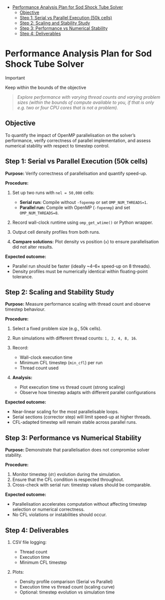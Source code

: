 - [Performance Analysis Plan for Sod Shock Tube Solver](#performance-analysis-plan-for-sod-shock-tube-solver)
  - [Objective](#objective)
  - [Step 1: Serial vs Parallel Execution (50k cells)](#step-1-serial-vs-parallel-execution-50k-cells)
  - [Step 2: Scaling and Stability Study](#step-2-scaling-and-stability-study)
  - [Step 3: Performance vs Numerical Stability](#step-3-performance-vs-numerical-stability)
  - [Step 4: Deliverables](#step-4-deliverables)


# Performance Analysis Plan for Sod Shock Tube Solver

>[!important]
> Keep within the bounds of the objective
> > *Explore performance with varying thread counts and varying problem sizes (within the bounds of compute available to you, if that is only e.g. two or four CPU cores that is not a problem).*


## Objective

To quantify the impact of OpenMP parallelisation on the solver’s performance, verify correctness of parallel implementation, and assess numerical stability with respect to timestep control.



## Step 1: Serial vs Parallel Execution (50k cells)

**Purpose:** Verify correctness of parallelisation and quantify speed-up.

**Procedure:**

1. Set up two runs with `nel = 50,000` cells:

   * **Serial run:** Compile without `-fopenmp` or set `OMP_NUM_THREADS=1`.
   * **Parallel run:** Compile with OpenMP (`-fopenmp`) and set `OMP_NUM_THREADS=8`.
2. Record wall-clock runtime using `omp_get_wtime()` or Python wrapper.
3. Output cell density profiles from both runs.
4. **Compare solutions:** Plot density vs position (`x`) to ensure parallelisation did not alter results.

**Expected outcome:**

* Parallel run should be faster (ideally ~4–6× speed-up on 8 threads).
* Density profiles must be numerically identical within floating-point tolerance.



## Step 2: Scaling and Stability Study

**Purpose:** Measure performance scaling with thread count and observe timestep behaviour.

**Procedure:**

1. Select a fixed problem size (e.g., 50k cells).
2. Run simulations with different thread counts: `1, 2, 4, 8, 16`.
3. Record:

   * Wall-clock execution time
   * Minimum CFL timestep (`min_cfl`) per run
   * Thread count used
4. **Analysis:**

   * Plot execution time vs thread count (strong scaling)
   * Observe how timestep adapts with different parallel configurations

**Expected outcome:**

* Near-linear scaling for the most parallelisable loops.
* Serial sections (corrector step) will limit speed-up at higher threads.
* CFL-adapted timestep will remain stable across parallel runs.



## Step 3: Performance vs Numerical Stability

**Purpose:** Demonstrate that parallelisation does not compromise solver stability.

**Procedure:**

1. Monitor timestep (`dt`) evolution during the simulation.
2. Ensure that the CFL condition is respected throughout.
3. Cross-check with serial run: timestep values should be comparable.

**Expected outcome:**

* Parallelisation accelerates computation without affecting timestep selection or numerical correctness.
* No CFL violations or instabilities should occur.



## Step 4: Deliverables

1. CSV file logging:

   * Thread count
   * Execution time
   * Minimum CFL timestep
2. Plots:

   * Density profile comparison (Serial vs Parallel)
   * Execution time vs thread count (scaling curve)
   * Optional: timestep evolution vs simulation time

